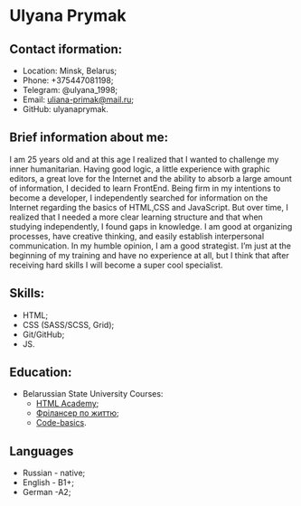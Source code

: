 # **Ulyana Prymak**
## **Contact iformation:**
- Location: Minsk, Belarus;
- Phone: +375447081198;
- Telegram: @ulyana_1998;
- Email: uliana-primak@mail.ru;
- GitHub: ulyanaprymak.
## **Brief information about me:**
I am 25 years old and at this age I realized that I wanted to challenge my inner humanitarian. 
Having good logic, a little experience with graphic editors, a great love for the Internet and the ability to absorb a large amount of information, I decided to learn FrontEnd. Being firm in my intentions to become a developer, I independently searched for information on the Internet regarding the basics of HTML,CSS and JavaScript. But over time, I realized that I needed a more clear learning structure and that when studying independently, I found gaps in knowledge. I am good at organizing processes, have creative thinking, and easily establish interpersonal communication. In my humble opinion, I am a good strategist. 
I’m just at the beginning of my training and have no experience at all, but I think that after receiving hard skills I will become a super cool specialist.
## **Skills:**
- HTML;
- CSS (SASS/SCSS, Grid);
- Git/GitHub;
- JS.
## **Education:**
- Belarussian State University
  Courses:
  - [HTML Academy](https://htmlacademy.ru);
  - [Фрілансер по життю](https://www.youtube.com/@FreelancerLifeStyle);
  - [Code-basics](https://code-basics.com/ru/languages/javascript).
## **Languages**
- Russian - native;
- English - B1+;
- German -A2;

